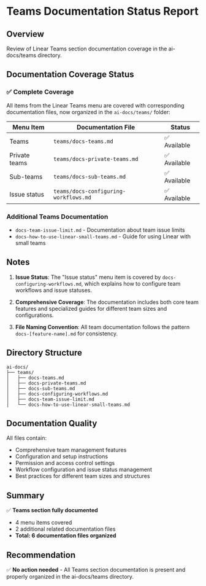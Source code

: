 # Teams Documentation Status Report

## Overview
Review of Linear Teams section documentation coverage in the ai-docs/teams directory.

## Documentation Coverage Status

### ✅ Complete Coverage

All items from the Linear Teams menu are covered with corresponding documentation files, now organized in the `ai-docs/teams/` folder:

| Menu Item | Documentation File | Status |
|-----------|-------------------|---------|
| Teams | `teams/docs-teams.md` | ✅ Available |
| Private teams | `teams/docs-private-teams.md` | ✅ Available |
| Sub-teams | `teams/docs-sub-teams.md` | ✅ Available |
| Issue status | `teams/docs-configuring-workflows.md` | ✅ Available |

### Additional Teams Documentation

- `docs-team-issue-limit.md` - Documentation about team issue limits
- `docs-how-to-use-linear-small-teams.md` - Guide for using Linear with small teams

## Notes

1. **Issue Status**: The "Issue status" menu item is covered by `docs-configuring-workflows.md`, which explains how to configure team workflows and issue statuses.

2. **Comprehensive Coverage**: The documentation includes both core team features and specialized guides for different team sizes and configurations.

3. **File Naming Convention**: All team documentation follows the pattern `docs-[feature-name].md` for consistency.

## Directory Structure

```
ai-docs/
├── teams/
│   ├── docs-teams.md
│   ├── docs-private-teams.md
│   ├── docs-sub-teams.md
│   ├── docs-configuring-workflows.md
│   ├── docs-team-issue-limit.md
│   └── docs-how-to-use-linear-small-teams.md
```

## Documentation Quality

All files contain:
- Comprehensive team management features
- Configuration and setup instructions
- Permission and access control settings
- Workflow configuration and issue status management
- Best practices for different team sizes and structures

## Summary

✅ **Teams section fully documented**
- 4 menu items covered
- 2 additional related documentation files
- **Total: 6 documentation files organized**

## Recommendation

✅ **No action needed** - All Teams section documentation is present and properly organized in the ai-docs/teams directory.